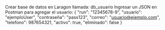 Crear base de datos en Laragon llamada: db_usuario
Ingresar un JSON en Postman para agregar el usuario: {
                                                      "run": "12345678-9",
                                                      "usuario": "ejemploUser",
                                                      "contraseña": "pass123",
                                                      "correo": "usuario@ejemplo.com",
                                                      "telefono": 987654321,
                                                      "activo": true,
                                                      "eliminado": false
                                                      }

